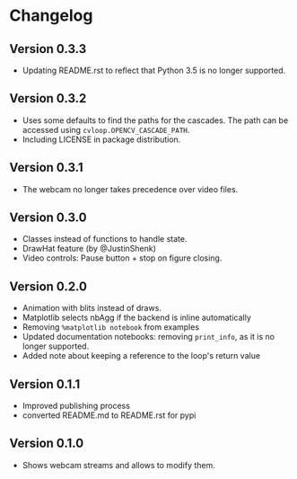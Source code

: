 # Changelog


## Version 0.3.3

- Updating README.rst to reflect that Python 3.5 is no longer supported.


## Version 0.3.2

- Uses some defaults to find the paths for the cascades. The path can be accessed using `cvloop.OPENCV_CASCADE_PATH`.
- Including LICENSE in package distribution.


## Version 0.3.1

* The webcam no longer takes precedence over video files.


## Version 0.3.0

* Classes instead of functions to handle state.
* DrawHat feature (by @JustinShenk)
* Video controls: Pause button + stop on figure closing.


## Version 0.2.0

* Animation with blits instead of draws.
* Matplotlib selects nbAgg if the backend is inline automatically
* Removing `%matplotlib notebook` from examples
* Updated documentation notebooks: removing `print_info`, as it is no longer supported.
* Added note about keeping a reference to the loop's return value


## Version 0.1.1

* Improved publishing process
* converted README.md to README.rst for pypi


## Version 0.1.0

* Shows webcam streams and allows to modify them.
